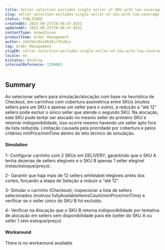 ```yaml
---
title: Seller selection excludes single seller of SKU with low coverage, causing unavailability in allocation step
slug: seller-selection-excludes-single-seller-of-sku-with-low-coverage-causing-unavailability-in-allocation-step
status: PUBLISHED
createdAt: 2025-09-25T20:48:47.025Z
updatedAt: 2025-09-25T20:48:47.025Z
contentType: knownIssue
productTeam: Order Management
author: 2mXZkbi0oi061KicTExNjo
tag: Order Management
slugEN: seller-selection-excludes-single-seller-of-sku-with-low-coverage-causing-unavailability-in-allocation-step
locale: en
kiStatus: Backlog
internalReference: 1298003
---
```


## Summary


Ao selecionar sellers para simulação/alocação com base na heurística de Checkout, em carrinhos com cobertura assimétrica entre SKUs (muitos sellers para um SKU e apenas um seller para o outro), a redução a “até 12” sellers pode excluir o único seller que atende o segundo SKU. Na alocação, este SKU pode tentar ser alocado no mesmo seller do primeiro SKU e retornar indisponibilidade, isso ocorre mesmo havendo um seller apto fora da lista reduzida. Limitação causada pela prioridade por cobertura e pelos critérios minPrice/minTime dentro do teto técnico de simulação.


#### Simulation


1- Configurar carrinho com 2 SKUs em DELIVERY, garantindo que o SKU A tenha dezenas de sellers elegíveis e o SKU B apenas 1 seller elegível (rotas/estoque/preço).

2- Garantir que haja mais de 12 sellers whitelabel elegíveis antes dos cortes, forçando a etapa de Seleção a reduzir a “até 12”.

3- Simular o carrinho (Checkout); inspecionar a lista de sellers selecionados (motivos fullyAvailableItemsCount/minPrice/minTime) e verificar se o seller único do SKU B foi excluído.

4- Verificar na Alocação que o SKU B retorna indisponibilidade por tentativa de alocação em sellers sem disponibilidade para ele (seller do SKU A ou seller 1 sem estoque/preço)


#### Workaround


 There is no workaround available



